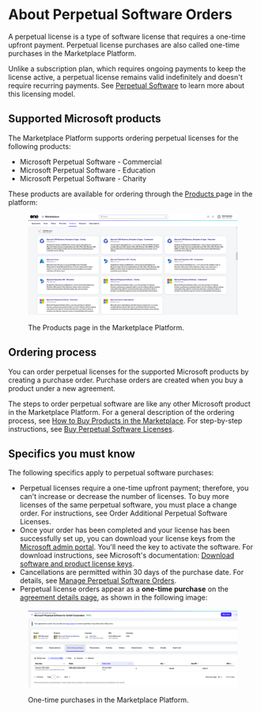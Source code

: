# About Perpetual Software Orders

A perpetual license is a type of software license that requires a one-time upfront payment. Perpetual license purchases are also called one-time purchases in the Marketplace Platform.&#x20;

Unlike a subscription plan, which requires ongoing payments to keep the license active, a perpetual license remains valid indefinitely and doesn't require recurring payments. See [Perpetual Software](./) to learn more about this licensing model.

## Supported Microsoft products

The Marketplace Platform supports ordering perpetual licenses for the following products:

* Microsoft Perpetual Software - Commercial
* Microsoft Perpetual Software - Education
* Microsoft Perpetual Software - Charity

These products are available for ordering through the [Products ](../../../modules-and-features/catalog/products.md)page in the platform:

<div data-with-frame="true"><figure><img src="../../../.gitbook/assets/image (1) (1) (1) (1) (1).png" alt=""><figcaption><p>The Products page in the Marketplace Platform.</p></figcaption></figure></div>

## Ordering process

You can order perpetual licenses for the supported Microsoft products by creating a purchase order. Purchase orders are created when you buy a product under a new agreement.

The steps to order perpetual software are like any other Microsoft product in the Marketplace Platform. For a general description of the ordering process, see [How to Buy Products in the Marketplace](../../../marketplace-platform/getting-started/marketplace-for-clients/how-to-buy-products-in-the-marketplace.md). For step-by-step instructions, see [Buy Perpetual Software Licenses](../tutorials-and-videos/perpetual-software/buy-perpetual-software-licenses.md).

## Specifics you must know

The following specifics apply to perpetual software purchases:

* Perpetual licenses require a one-time upfront payment; therefore, you can't increase or decrease the number of licenses. To buy more licenses of the same perpetual software, you must place a change order. For instructions, see Order Additional Perpetual Software Licenses.
* Once your order has been completed and your license has been successfully set up, you can download your license keys from the [Microsoft admin portal](https://admin.microsoft.com). You'll need the key to activate the software. For download instructions, see Microsoft's documentation: [Download software and product license keys](https://learn.microsoft.com/en-us/microsoft-365/admin/setup/download-software-licenses-csp?view=o365-worldwide#download-software-and-product-license-keys).
* Cancellations are permitted within 30 days of the purchase date. For details, see [Manage Perpetual Software Orders](manage-perpetual-software-orders.md).
* Perpetual license orders appear as a **one-time purchase** on the [agreement details page](../../../modules-and-features/marketplace/agreements/#subscription-details), as shown in the following image:

<div data-with-frame="true"><figure><img src="../../../.gitbook/assets/image (1) (1) (1) (1) (1) (1).png" alt=""><figcaption><p>One-time purchases in the Marketplace Platform.</p></figcaption></figure></div>
